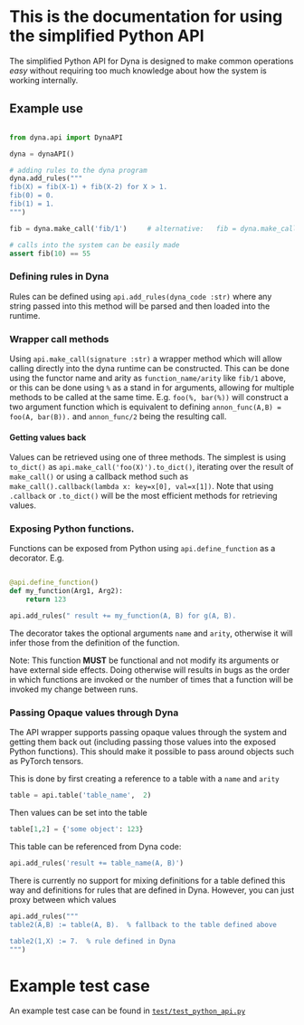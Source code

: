 # This is the documentation for using the simplified Python API

The simplified Python API for Dyna is designed to make common operations *easy*
without requiring too much knowledge about how the system is working internally.


## Example use
```python

from dyna.api import DynaAPI

dyna = dynaAPI()

# adding rules to the dyna program
dyna.add_rules("""
fib(X) = fib(X-1) + fib(X-2) for X > 1.
fib(0) = 0.
fib(1) = 1.
""")

fib = dyna.make_call('fib/1')     # alternative:   fib = dyna.make_call('fib(%)')

# calls into the system can be easily made
assert fib(10) == 55

```

### Defining rules in Dyna

Rules can be defined using `api.add_rules(dyna_code :str)` where any string
passed into this method will be parsed and then loaded into the runtime.

### Wrapper call methods

Using `api.make_call(signature :str)` a wrapper method which will allow calling
directly into the dyna runtime can be constructed.  This can be done using the functor name and arity as `function_name/arity` like `fib/1` above, or
this can be done using `%` as a stand in for arguments, allowing for multiple
methods to be called at the same time.  E.g.  `foo(%, bar(%))` will construct a two argument function which is equivalent to defining `annon_func(A,B) = foo(A, bar(B)).`
and `annon_func/2` being the resulting call.


#### Getting values back

Values can be retrieved using one of three methods.  The simplest is using
`to_dict()` as `api.make_call('foo(X)').to_dict()`, iterating over the result of
`make_call()` or using a callback method such as `make_call().callback(lambda x:
key=x[0], val=x[1])`.  Note that using `.callback` or `.to_dict()` will be the
most efficient methods for retrieving values.

### Exposing Python functions.

Functions can be exposed from Python using `api.define_function` as a decorator.
E.g.
```python

@api.define_function()
def my_function(Arg1, Arg2):
    return 123

api.add_rules(" result += my_function(A, B) for g(A, B).
```

The decorator takes the optional arguments `name` and `arity`, otherwise it will infer those from the definition of the function.

Note: This function **MUST** be functional and not modify its arguments or have
external side effects.  Doing otherwise will results in bugs as the order in
which functions are invoked or the number of times that a function will be
invoked my change between runs.

### Passing Opaque values through Dyna

The API wrapper supports passing opaque values through the system and getting
them back out (including passing those values into the exposed Python
functions).  This should make it possible to pass around objects such as PyTorch
tensors.

This is done by first creating a reference to a table with a `name` and `arity`
```python
table = api.table('table_name',  2)
```
Then values can be set into the table
```python
table[1,2] = {'some object': 123}
```
This table can be referenced from Dyna code:
```python
api.add_rules('result += table_name(A, B)')
```

There is currently no support for mixing definitions for a table defined this
way and definitions for rules that are defined in Dyna.  However, you can just
proxy between which values
```python
api.add_rules("""
table2(A,B) := table(A, B).  % fallback to the table defined above

table2(1,X) := 7.  % rule defined in Dyna
""")
```


# Example test case

An example test case can be found in [`test/test_python_api.py`](test/test_python_api.py)

